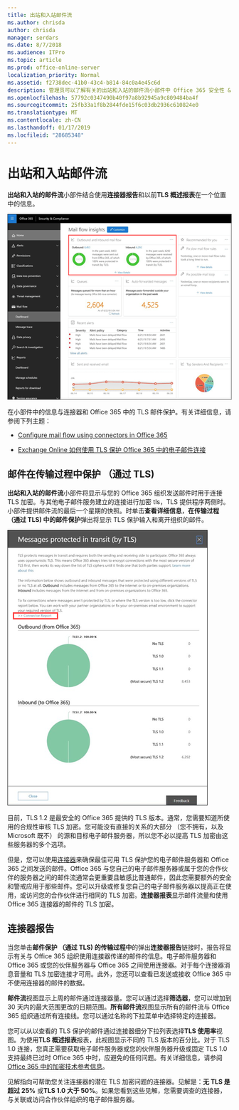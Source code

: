 ```yaml
---
title: 出站和入站邮件流
ms.author: chrisda
author: chrisda
manager: serdars
ms.date: 8/7/2018
ms.audience: ITPro
ms.topic: article
ms.prod: office-online-server
localization_priority: Normal
ms.assetid: f2738dec-41b0-43c4-b814-84c0a4e45c6d
description: 管理员可以了解有关的出站和入站的邮件流小部件中 Office 365 安全性 & 合规中心的邮件流仪表板。
ms.openlocfilehash: 57792c0347490b40f97a8b92945a9c809484ba4f
ms.sourcegitcommit: 25fb33a1f8b2844fde15f6c03db2936c610824e0
ms.translationtype: MT
ms.contentlocale: zh-CN
ms.lasthandoff: 01/17/2019
ms.locfileid: "28685348"
---
```

# <a name="outbound-and-inbound-mail-flow"></a>出站和入站邮件流

**出站和入站的邮件流**小部件结合使用**连接器报告**和以前**TLS 概述报表**在一个位置中的信息。

![Office 365 安全性 & 合规性中心中的邮件流仪表板中出站和入站邮件流报表](media/2c591d1c-bad6-4b72-890e-f8fdfd4f447a.png)

在小部件中的信息与连接器和 Office 365 中的 TLS 邮件保护。有关详细信息，请参阅下列主题：

- [Configure mail flow using connectors in Office 365](https://technet.microsoft.com/library/ms.exch.eac.connectorselection.aspx)

- [Exchange Online 如何使用 TLS 保护 Office 365 中的电子邮件连接](https://support.office.com/article/4CDE0CDA-3430-4DC0-B489-F2C0736C929F)

## <a name="message-protected-in-transit-by-tls"></a>邮件在传输过程中保护 （通过 TLS)

**出站和入站的邮件流**小部件将显示与您的 Office 365 组织发送邮件时用于连接 TLS 加密。与其他电子邮件服务建立的连接进行加密 tls，TLS 提供程序两侧时。小部件提供邮件流的最后一个星期的快照。时单击**查看详细信息**，**在传输过程 （通过 TLS) 中的邮件保护**弹出将显示 TLS 保护输入和离开组织的邮件。

![在 Office 365 安全性 & 合规性中心在传输过程 （通过 TLS) 弹出中受保护邮件](media/825aa74c-413d-4141-8e3c-dfe68ae78eed.png)

目前，TLS 1.2 是最安全的 Office 365 提供的 TLS 版本。通常，您需要知道所使用的合规性审核 TLS 加密。您可能没有直接的关系的大部分 （您不拥有，以及 Microsoft 既不） 的源和目标电子邮件服务器，所以您不必以提高 TLS 加密由这些服务器的多个选项。

但是，您可以使用[连接器](https://technet.microsoft.com/library/ms.exch.eac.connectorselection.aspx)来确保最佳可用 TLS 保护您的电子邮件服务器和 Office 365 之间发送的邮件。Office 365 与您自己的电子邮件服务器或属于您的合作伙伴的服务器之间的邮件流通常会更重要且敏感比普通邮件，因此您需要额外的安全和警戒应用于那些邮件。您可以升级或修复您自己的电子邮件服务器以提高正在使用，或访问您的合作伙伴进行相同的 TLS 加密。**连接器报表**显示邮件流量和使用 Office 365 连接器的邮件的 TLS 加密。

## <a name="connector-report"></a>连接器报告

当您单击**邮件保护 （通过 TLS) 的传输过程中**的弹出**连接器报告**链接时，报告将显示有关与 Office 365 组织使用连接器传递的邮件的信息。电子邮件服务器和 Office 365 或您的伙伴服务器与 Office 365 之间使用连接器。对于每个连接器消息音量和 TLS 加密连接才可用。此外，您还可以查看已发送或接收 Office 365 中不使用连接器的邮件的数据。

**邮件流**视图显示上周的邮件通过连接器量。您可以通过选择**筛选器**，您可以增加到 30 天内的最大范围更改的日期范围。**所有邮件流**视图显示所有的邮件流与 Office 365 组织通过所有连接线。您可以通过名称的下拉菜单中选择特定的连接器。

您可以从以查看的 TLS 保护的邮件通过连接器细分下拉列表选择**TLS 使用率**视图。为使用**TLS 概述报表**报表，此视图显示不同的 TLS 版本的百分比。对于 TLS 1.0 连接，您真正需要获取电子邮件服务器或您的伙伴服务器升级或固定 TLS 1.0 支持最终已过时 Office 365 中时，应避免的任何问题。有关详细信息，请参阅[Office 365 中的加密技术参考信息](https://support.office.com/article/862cbe93-4268-4ef9-ba79-277545ecf221)。

见解指向可帮助您关注连接器的潜在 TLS 加密问题的连接器。见解是：**无 TLS 是超过 25%** 或**TLS 1.0 大于 50%**。如果您看到这些见解，您需要调查的连接器，与关联或访问合作伙伴组织的电子邮件服务器。
